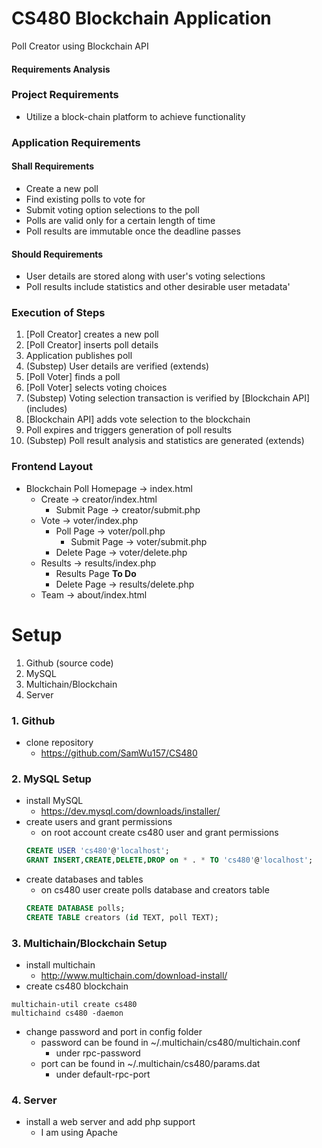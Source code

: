 # CS480 Blockchain Application

Poll Creator using Blockchain API

#### Requirements Analysis

### Project Requirements
* Utilize a block-chain platform to achieve functionality

### Application Requirements
#### Shall Requirements
* Create a new poll
* Find existing polls to vote for
* Submit voting option selections to the poll
* Polls are valid only for a certain length of time
* Poll results are immutable once the deadline passes

#### Should Requirements
* User details are stored along with user's voting selections
* Poll results include statistics and other desirable user metadata'

### Execution of Steps
1. [Poll Creator] creates a new poll
2. [Poll Creator] inserts poll details
3. Application publishes poll
4. (Substep) User details are verified (extends)
5. [Poll Voter] finds a poll
6. [Poll Voter] selects voting choices
7. (Substep) Voting selection transaction is verified by [Blockchain API] (includes)
8. [Blockchain API] adds vote selection to the blockchain
9. Poll expires and triggers generation of poll results
10. (Substep) Poll result analysis and statistics are generated (extends)

### Frontend Layout
* Blockchain Poll Homepage -> index.html
    * Create -> creator/index.html
        * Submit Page -> creator/submit.php
    * Vote -> voter/index.php
        * Poll Page -> voter/poll.php
            * Submit Page -> voter/submit.php
        * Delete Page -> voter/delete.php
    * Results -> results/index.php
        * Results Page **To Do**
        * Delete Page -> results/delete.php
    * Team -> about/index.html

# Setup
1. Github (source code)
2. MySQL
3. Multichain/Blockchain
4. Server

### 1. Github
* clone repository
    * https://github.com/SamWu157/CS480

### 2. MySQL Setup
* install MySQL
    * https://dev.mysql.com/downloads/installer/
* create users and grant permissions
    * on root account create cs480 user and grant permissions
    ```sql
    CREATE USER 'cs480'@'localhost';  
    GRANT INSERT,CREATE,DELETE,DROP on * . * TO 'cs480'@'localhost';
    ```
* create databases and tables
    * on cs480 user create polls database and creators table
    ```sql
    CREATE DATABASE polls;
    CREATE TABLE creators (id TEXT, poll TEXT);
    ```

### 3. Multichain/Blockchain Setup
* install multichain
    * http://www.multichain.com/download-install/
* create cs480 blockchain
```
multichain-util create cs480
multichaind cs480 -daemon
```
* change password and port in config folder
    * password can be found in ~/.multichain/cs480/multichain.conf
        * under rpc-password
    * port can be found in ~/.multichain/cs480/params.dat
        * under default-rpc-port

### 4. Server 
* install a web server and add php support
    * I am using Apache
